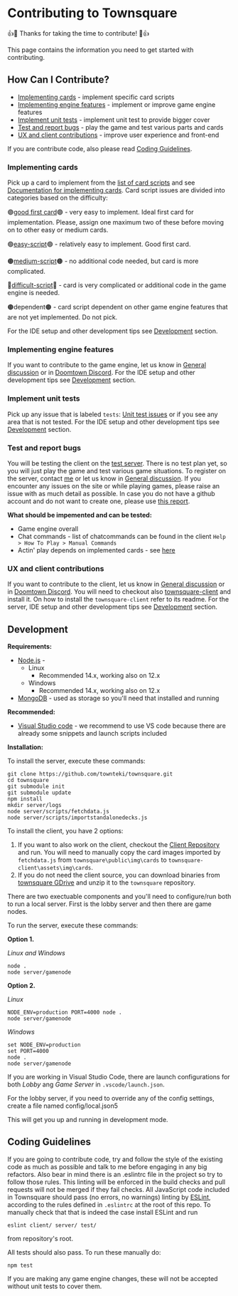 # Contributing to Townsquare

:+1::tada: Thanks for taking the time to contribute! :tada::+1:

This page contains the information you need to get started with contributing.

## How Can I Contribute?
 * [Implementing cards](#Implementing-cards) - implement specific card scripts 
 * [Implementing engine features](#Implementing-engine-features) - implement or improve game engine features
 * [Implement unit tests](#Implement-unit-tests) - implement unit test to provide bigger cover
 * [Test and report bugs](#Test-and-report-bugs) - play the game and test various parts and cards
 * [UX and client contributions](#UX-and-client-contributions) - improve user experience and front-end

If you are contribute code, also please read [Coding Guidelines](#Coding-guidelines).

### Implementing cards
Pick up a card to implement from the [list of card scripts](https://github.com/townteki/townsquare/issues?q=is%3Aissue+is%3Aopen+label%3Acard-script) and see [Documentation for implementing cards](https://github.com/townteki/townsquare/blob/master/docs/implementing-cards.md).
Card script issues are divided into categories based on the difficulty:

🟣[good first card](https://github.com/townteki/townsquare/issues?q=is%3Aissue+is%3Aopen+label%3A"good+first+card")🟣 - very easy to implement. Ideal first card for implementation. Please, assign one maximum two of these before moving on to other easy or medium cards.

🟢[easy-script](https://github.com/townteki/townsquare/issues?q=is%3Aissue+is%3Aopen+label%3Aeasy-script)🟢 - relatively easy to implement. Good first card.

🟠[medium-script](https://github.com/townteki/townsquare/issues?q=is%3Aissue+is%3Aopen+label%3Amedium-script)🟠 - no additional code needed, but card is more complicated.

🔴[difficult-script](https://github.com/townteki/townsquare/issues?q=is%3Aissue+is%3Aopen+label%3Adifficult-script)🔴 - card is very complicated or additional code in the game engine is needed.

🟤dependent🟤 - card script dependent on other game engine features that are not yet implemented. Do not pick.

For the IDE setup and other development tips see [Development](#Development) section. 

### Implementing engine features
If you want to contribute to the game engine, let us know in [General discussion](https://github.com/townteki/townsquare/discussions/categories/general) or in [Doomtown Discord](https://discord.com/channels/227387666046386176/377157824725123072).
For the IDE setup and other development tips see [Development](#Development) section. 

### Implement unit tests
Pick up any issue that is labeled `tests`: [Unit test issues](https://github.com/townteki/townsquare/issues?q=is%3Aissue+is%3Aopen+label%3Atests) or if you see any area that is not tested.
For the IDE setup and other development tips see [Development](#Development) section. 

### Test and report bugs
You will be testing the client on the [test server](https://doomtown.us). There is no test plan yet, so you will just play the game and test various game situations. To register on the server, contact [me](mailto:mmeldo@gmail.com) or let us know in [General discussion](https://github.com/townteki/townsquare/discussions/categories/general).
If you encounter any issues on the site or while playing games, please raise an issue with as much detail as possible. In case you do not have a github account and do not want to create one, please use [this report](https://gitreports.com/issue/townteki/townsquare).

**What should be impemented and can be tested:**
 - Game engine overall
 - Chat commands - list of chatcommands can be found in the client `Help > How To Play > Manual Commands`
 - Actin' play depends on implemented cards - see [here](https://github.com/townteki/townsquare/blob/master/docs/cardpool-status.md)

### UX and client contributions
If you want to contribute to the client, let us know in [General discussion](https://github.com/townteki/townsquare/discussions/categories/general) or in [Doomtown Discord](https://discord.com/channels/227387666046386176/377157824725123072).
You will need to checkout also [townsquare-client](https://github.com/townteki/townsquare-client) and install it. On how to install the `townsquare-client` refer to its readme.
For the server, IDE setup and other development tips see [Development](#Development) section. 

## Development

**Requirements:**
- [Node.js](https://nodejs.org/en/download/) - 
  * Linux 
     - Recommended 14.x, working also on 12.x
  * Windows
     - Recommended 14.x, working also on 12.x
- [MongoDB](https://www.mongodb.com/) - used as storage so you'll need that installed and running

**Recommended:**
- [Visual Studio code](https://code.visualstudio.com/download) - we recommend to use VS code because there are already some snippets and launch scripts included

**Installation:**

To install the server, execute these commands: 

```
git clone https://github.com/townteki/townsquare.git
cd townsquare
git submodule init
git submodule update
npm install
mkdir server/logs
node server/scripts/fetchdata.js
node server/scripts/importstandalonedecks.js
```

To install the client, you have 2 options:

1. If you want to also work on the client, checkout the [Client Repository](https://github.com/townteki/townsquare-client) and run. You will need to manually copy the card images imported by `fetchdata.js` from `townsquare\public\img\cards` to `townsquare-client\assets\img\cards`.
2. If you do not need the client source, you can download binaries from [townsquare GDrive](https://drive.google.com/file/d/1MdnDSUBYE1Rl0edYYlHaLC3BcSfwx6-7/view?usp=sharing) and unzip it to the `townsquare` repository.

There are two exectuable components and you'll need to configure/run both to run a local server.  First is the lobby server and then there are game nodes.

To run the server, execute these commands:

**Option 1.**

*Linux and Windows*
```
node .
node server/gamenode
```

**Option 2.**

*Linux*
```
NODE_ENV=production PORT=4000 node .
node server/gamenode
```

*Windows*
```
set NODE_ENV=production
set PORT=4000
node .
node server/gamenode
```

If you are working in Visual Studio Code, there are launch configurations for both _Lobby_ ang _Game Server_ in `.vscode/launch.json`.

For the lobby server, if you need to override any of the config settings, create a file named config/local.json5

This will get you up and running in development mode.

## Coding Guidelines

If you are going to contribute code, try and follow the style of the existing code as much as possible and talk to me before engaging in any big refactors.  Also bear in mind there is an .eslintrc file in the project so try to follow those rules.  This linting will be enforced in the build checks and pull requests will not be merged if they fail checks.
All JavaScript code included in Townsquare should pass (no errors, no warnings)
linting by [ESLint](http://eslint.org/), according to the rules defined in
`.eslintrc` at the root of this repo. To manually check that that is indeed the
case install ESLint and run

```
eslint client/ server/ test/
```

from repository's root.

All tests should also pass.  To run these manually do:

```
npm test
```

If you are making any game engine changes, these will not be accepted without unit tests to cover them.


